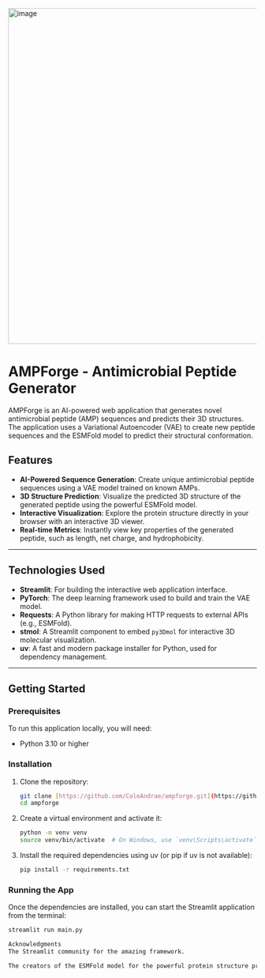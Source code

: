 <img width="1641" height="680" alt="image" src="https://github.com/user-attachments/assets/d90cac75-74de-4b37-9a01-9d93b2eb1c84" />

# AMPForge - Antimicrobial Peptide Generator

AMPForge is an AI-powered web application that generates novel antimicrobial peptide (AMP) sequences and predicts their 3D structures. The application uses a Variational Autoencoder (VAE) to create new peptide sequences and the ESMFold model to predict their structural conformation.

## Features

* **AI-Powered Sequence Generation**: Create unique antimicrobial peptide sequences using a VAE model trained on known AMPs.
* **3D Structure Prediction**: Visualize the predicted 3D structure of the generated peptide using the powerful ESMFold model.
* **Interactive Visualization**: Explore the protein structure directly in your browser with an interactive 3D viewer.
* **Real-time Metrics**: Instantly view key properties of the generated peptide, such as length, net charge, and hydrophobicity.

---

## Technologies Used

* **Streamlit**: For building the interactive web application interface.
* **PyTorch**: The deep learning framework used to build and train the VAE model.
* **Requests**: A Python library for making HTTP requests to external APIs (e.g., ESMFold).
* **stmol**: A Streamlit component to embed `py3Dmol` for interactive 3D molecular visualization.
* **uv**: A fast and modern package installer for Python, used for dependency management.

---

## Getting Started

### Prerequisites

To run this application locally, you will need:

* Python 3.10 or higher

### Installation

1.  Clone the repository:
    ```bash
    git clone [https://github.com/ColeAndrae/ampforge.git](https://github.com/ColeAndrae/ampforge.git)
    cd ampforge
    ```
2.  Create a virtual environment and activate it:
    ```bash
    python -m venv venv
    source venv/bin/activate  # On Windows, use `venv\Scripts\activate`
    ```
3.  Install the required dependencies using uv (or pip if uv is not available):
    ```bash
    pip install -r requirements.txt
    ```

### Running the App

Once the dependencies are installed, you can start the Streamlit application from the terminal:

```bash
streamlit run main.py

Acknowledgments
The Streamlit community for the amazing framework.

The creators of the ESMFold model for the powerful protein structure prediction.
